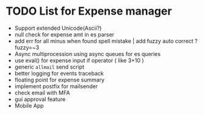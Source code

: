 # TODO List for Expense manager	

* Support extended Unicode(Ascii?) 
* null check for expense amt in es parser
* add err for all minus when found spell mistake | add fuzzy auto correct ? fuzzy=~3
* Async multiprocession using async queues for es queries
* use eval() for expense input if operator ( like 3+10 )
* generic `allmail` send script
* better logging for events traceback
* floating point for expense summary
* implement postfix for mailsender
* check email with MFA
* gui approval feature
* Mobile App

